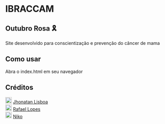 # IBRACCAM 
## Outubro Rosa 🎗
Site desenvolvido para conscientização e prevenção do câncer de mama

## Como usar
Abra o index.html em seu navegador

## Créditos
                                                        
<img src="https://cdn.icon-icons.com/icons2/3685/PNG/512/github_logo_icon_229278.png" alt="github logo" width="20"> <a href="https://github.com/jhonatan3307"> Jhonatan Lisboa </a>  <br>    <img src="https://cdn.icon-icons.com/icons2/3685/PNG/512/github_logo_icon_229278.png" alt="github logo" width="20"> <a href="https://github.com/Rafaellpzzz"> Rafael Lopes </a>   <br>    <img src="https://i.pinimg.com/736x/19/30/e0/1930e0e30f2ae26310f6a8fbb5130146.jpg" alt="github logo" width="20"> <a href="https://github.com/nikkokkk"> Niko </a>            
